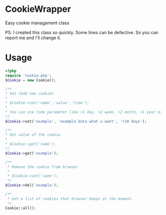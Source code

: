 # CookieWrapper
Easy cookie managament class

PS. I created this class so quickly. Some lines can be defective. So you can report me and I'll change it.

# Usage
```php
<?php 
require 'Cookie.php';
$Cookie = new Cookie();

/**
* Set (Add new cookie)
*
* $Cookie->set('name','value','time');
* 
* You can use time parameter like +1 day, +2 week, +2 month, +1 year etc..
*/
$Cookie->set('example', 'example data what u want', '+10 days');

/**
* Get value of the cookie
*
* $Cookie->get('name');
*/
$Cookie->get('example');

/**
 * Remove the cookie from browser
 *
 * $Cookie->set('name');
 */
$Cookie->del('example');

/**
 * Get a list of cookies that browser keeps at the moment.
 */
Cookie::all();

```
